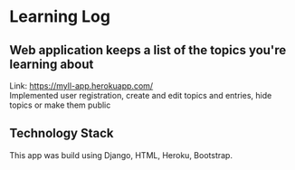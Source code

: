 # Learning Log
## Web application keeps a list of the topics you're learning about
Link: https://myll-app.herokuapp.com/    
Implemented user registration, create and edit topics and entries, hide topics or make them public 
## Technology Stack
This app was build using Django, HTML, Heroku, Bootstrap.
